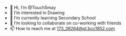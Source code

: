 - 👋 Hi, I’m @Touch5may
- 👀 I’m interested in Drawing
- 🌱 I’m currently learning Secondary School
- 💞️ I’m looking to collaborate on co-working with friends
- 📫 How to reach me at 173_39264@st.bcc1852.com

<!---
Touch5may/Touch5may is a ✨ special ✨ repository because its `README.md` (this file) appears on your GitHub profile.
You can click the Preview link to take a look at your changes.
--->
